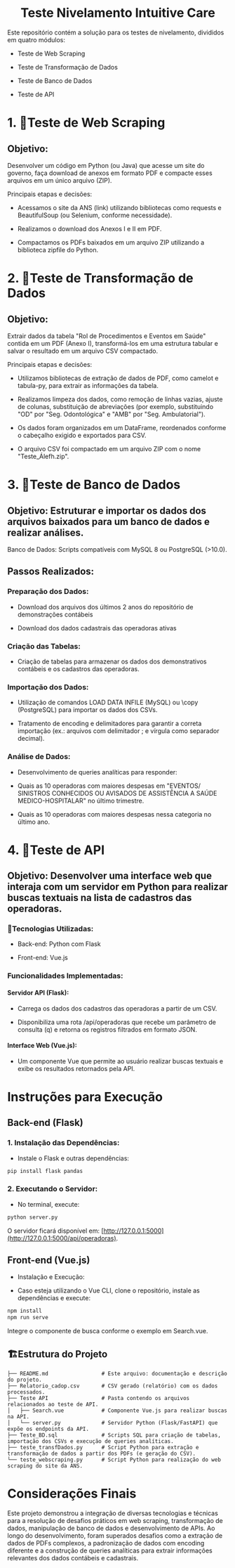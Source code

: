 <h1 align="center">Teste Nivelamento Intuitive Care</h1>
Este repositório contém a solução para os testes de nivelamento, divididos em quatro módulos:

- Teste de Web Scraping

- Teste de Transformação de Dados

- Teste de Banco de Dados

- Teste de API

# 1. 📌Teste de Web Scraping
## Objetivo:
Desenvolver um código em Python (ou Java) que acesse um site do governo, faça download de anexos em formato PDF e compacte esses arquivos em um único arquivo (ZIP).

Principais etapas e decisões:

- Acessamos o site da ANS (link) utilizando bibliotecas como requests e BeautifulSoup (ou Selenium, conforme necessidade).

- Realizamos o download dos Anexos I e II em PDF.

- Compactamos os PDFs baixados em um arquivo ZIP utilizando a biblioteca zipfile do Python.

# 2. 📌Teste de Transformação de Dados
## Objetivo:
Extrair dados da tabela "Rol de Procedimentos e Eventos em Saúde" contida em um PDF (Anexo I), transformá-los em uma estrutura tabular e salvar o resultado em um arquivo CSV compactado.

Principais etapas e decisões:

- Utilizamos bibliotecas de extração de dados de PDF, como camelot e tabula-py, para extrair as informações da tabela.

- Realizamos limpeza dos dados, como remoção de linhas vazias, ajuste de colunas, substituição de abreviações (por exemplo, substituindo "OD" por "Seg. Odontológica" e "AMB" por "Seg. Ambulatorial").

- Os dados foram organizados em um DataFrame, reordenados conforme o cabeçalho exigido e exportados para CSV.

- O arquivo CSV foi compactado em um arquivo ZIP com o nome "Teste_Álefh.zip".

# 3. 📌Teste de Banco de Dados
## Objetivo: Estruturar e importar os dados dos arquivos baixados para um banco de dados e realizar análises.

Banco de Dados: Scripts compatíveis com MySQL 8 ou PostgreSQL (>10.0).

## Passos Realizados:

### Preparação dos Dados:

- Download dos arquivos dos últimos 2 anos do repositório de demonstrações contábeis

- Download dos dados cadastrais das operadoras ativas

### Criação das Tabelas:

- Criação de tabelas para armazenar os dados dos demonstrativos contábeis e os cadastros das operadoras.

### Importação dos Dados:

- Utilização de comandos LOAD DATA INFILE (MySQL) ou \copy (PostgreSQL) para importar os dados dos CSVs.

- Tratamento de encoding e delimitadores para garantir a correta importação (ex.: arquivos com delimitador ; e vírgula como separador decimal).

### Análise de Dados:

- Desenvolvimento de queries analíticas para responder:

- Quais as 10 operadoras com maiores despesas em "EVENTOS/ SINISTROS CONHECIDOS OU AVISADOS DE ASSISTÊNCIA A SAÚDE MEDICO-HOSPITALAR" no último trimestre.

- Quais as 10 operadoras com maiores despesas nessa categoria no último ano.

# 4. 📌Teste de API
## Objetivo: Desenvolver uma interface web que interaja com um servidor em Python para realizar buscas textuais na lista de cadastros das operadoras.

### 🚀Tecnologias Utilizadas:

- Back-end: Python com Flask

- Front-end: Vue.js

### Funcionalidades Implementadas:

#### Servidor API (Flask):

- Carrega os dados dos cadastros das operadoras a partir de um CSV.

- Disponibiliza uma rota /api/operadoras que recebe um parâmetro de consulta (q) e retorna os registros filtrados em formato JSON.

#### Interface Web (Vue.js):

- Um componente Vue que permite ao usuário realizar buscas textuais e exibe os resultados retornados pela API.

# Instruções para Execução
## Back-end (Flask)
### 1. Instalação das Dependências:

- Instale o Flask e outras dependências:

```bash
pip install flask pandas
```

### 2. Executando o Servidor:

- No terminal, execute:

```bash
python server.py
```
O servidor ficará disponível em: [http://127.0.0.1:5000](http://127.0.0.1:5000/api/operadoras).

## Front-end (Vue.js)
- Instalação e Execução:

- Caso esteja utilizando o Vue CLI, clone o repositório, instale as dependências e execute:

```bash
npm install
npm run serve
```
Integre o componente de busca conforme o exemplo em Search.vue.

## 🏗Estrutura do Projeto
```text
├── README.md                 # Este arquivo: documentação e descrição do projeto.
├── Relatorio_cadop.csv       # CSV gerado (relatório) com os dados processados.
├── Teste API                 # Pasta contendo os arquivos relacionados ao teste de API.
│   ├── Search.vue            # Componente Vue.js para realizar buscas na API.
│   └── server.py             # Servidor Python (Flask/FastAPI) que expõe os endpoints da API.
├── Teste_BD.sql              # Scripts SQL para criação de tabelas, importação dos CSVs e execução de queries analíticas.
├── teste_transfDados.py      # Script Python para extração e transformação de dados a partir dos PDFs (e geração do CSV).
└── teste_webscraping.py      # Script Python para realização do web scraping do site da ANS.
```

# Considerações Finais
Este projeto demonstrou a integração de diversas tecnologias e técnicas para a resolução de desafios práticos em web scraping, transformação de dados, manipulação de banco de dados e desenvolvimento de APIs. Ao longo do desenvolvimento, foram superados desafios como a extração de dados de PDFs complexos, a padronização de dados com encoding diferente e a construção de queries analíticas para extrair informações relevantes dos dados contábeis e cadastrais.

